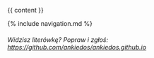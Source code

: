 {{ content }}

{% include navigation.md %}


###### Widzisz literówkę? Popraw i zgłoś: <https://github.com/ankiedos/ankiedos.github.io>
